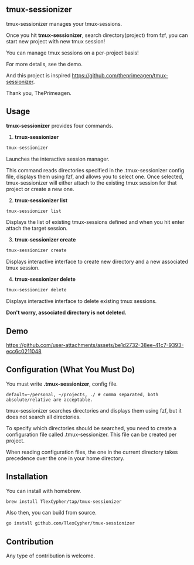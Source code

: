 ## tmux-sessionizer
tmux-sessionizer manages your tmux-sessions.

Once you hit **tmux-sessionizer**, search directory(project) from fzf, you can start new project with new tmux session!

You can manage tmux sessions on a per-project basis!

For more details, see the demo.

And this project is inspired https://github.com/theprimeagen/tmux-sessionizer.

Thank you, ThePrimeagen.

## Usage
**tmux-sessionizer** provides four commands.
1. **tmux-sessionizer**

```bash
tmux-sessionizer
```
Launches the interactive session manager.

This command reads directories specified in the .tmux-sessionizer config file, displays them using fzf, and allows you to select one.
Once selected, tmux-sessionizer will either attach to the existing tmux session for that project or create a new one.

2. **tmux-sessionizer list**
```bash
tmux-sessionizer list
```
Displays the list of existing tmux-sessions defined and when you hit enter attach the target session.

3. **tmux-sessionizer create**
```bash
tmux-sessionizer create
```
Displays interactive interface to create new directory and a new associated tmux session.

4. **tmux-sessionizer delete**
```bash
tmux-sessionizer delete
```
Displays interactive interface to delete existing tmux sessions.

**Don't worry, associated directory is not deleted.**

## Demo

https://github.com/user-attachments/assets/be1d2732-38ee-41c7-9393-ecc6c0211048

## Configuration (What You Must Do)
You must write **.tmux-sessionizer**, config file.
```text
default=~/personal, ~/projects, ./ # comma separated, both absolute/relative are acceptable.
```

tmux-sessionizer searches directories and displays them using fzf, but it does not search all directories.

To specify which directories should be searched, you need to create a configuration file called .tmux-sessionizer.
This file can be created per project.

When reading configuration files, the one in the current directory takes precedence over the one in your home directory.

## Installation
You can install with homebrew.
```bash
brew install TlexCypher/tap/tmux-sessionizer
```
Also then, you can build from source.
```bash
go install github.com/TlexCypher/tmux-sessionizer
```

## Contribution
Any type of contribution is welcome.
